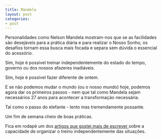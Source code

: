 ```yaml
---
title: Mandela
layout: post
categories:
- post
---
```

Personalidades como Nelson Mandela mostram-nos que se as facilidades são desejáveis para a prática diária e para realizar o Nosso Sonho, os desafios tornam essa busca mais focada e separa sem dúvida o essencial do acessório. 

Sim, hoje é possível treinar independentemente do estado do tempo, governo ou dos nossos afazeres inadiáveis.

Sim, hoje é possível fazer diferente de ontem.

E se não podemos mudar o mundo (ou o nosso mundo) hoje, podemos agora dar os primeiros passos - nem que tal como Mandela sejam necessários 27 anos para acontecer a transformação necessária. 

Tal como o passo do elefante - lento mas tremendamente possante. 

Um fim de semana cheio de boas práticas. 

Fica em rodapé um dos [artigos que gostei mais de escrever ](http://devagar.org/2013/01/21/personalidade.html)sobre a capacidade de organizar o treino independentemente das situações.
